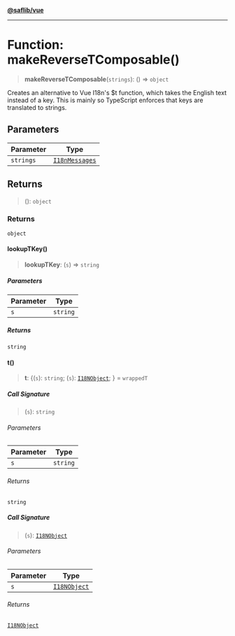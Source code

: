 [**@saflib/vue**](../../../index.md)

***

# Function: makeReverseTComposable()

> **makeReverseTComposable**(`strings`): () => `object`

Creates an alternative to Vue I18n's $t function, which takes the English text instead of a key. This is mainly so TypeScript enforces that keys are translated to strings.

## Parameters

| Parameter | Type |
| ------ | ------ |
| `strings` | [`I18nMessages`](../interfaces/I18nMessages.md) |

## Returns

> (): `object`

### Returns

`object`

#### lookupTKey()

> **lookupTKey**: (`s`) => `string`

##### Parameters

| Parameter | Type |
| ------ | ------ |
| `s` | `string` |

##### Returns

`string`

#### t()

> **t**: \{(`s`): `string`; (`s`): [`I18NObject`](../interfaces/I18NObject.md); \} = `wrappedT`

##### Call Signature

> (`s`): `string`

###### Parameters

| Parameter | Type |
| ------ | ------ |
| `s` | `string` |

###### Returns

`string`

##### Call Signature

> (`s`): [`I18NObject`](../interfaces/I18NObject.md)

###### Parameters

| Parameter | Type |
| ------ | ------ |
| `s` | [`I18NObject`](../interfaces/I18NObject.md) |

###### Returns

[`I18NObject`](../interfaces/I18NObject.md)
